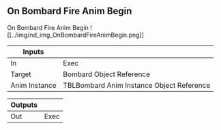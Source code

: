 ## On Bombard Fire Anim Begin
On Bombard Fire Anim Begin
![[../img/nd_img_OnBombardFireAnimBegin.png]]

|Inputs||
|--|--|
| In | Exec |
| Target | Bombard Object Reference |
| Anim Instance | TBLBombard Anim Instance Object Reference |

|Outputs||
|--|--|
| Out | Exec |
